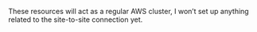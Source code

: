 
These resources will act as a regular AWS cluster, I won’t set up anything related to the site-to-site connection yet.

